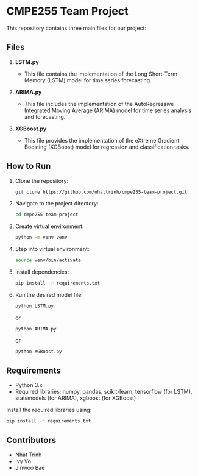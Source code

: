 # CMPE255 Team Project

This repository contains three main files for our project:

## Files

1. **LSTM.py**
    - This file contains the implementation of the Long Short-Term Memory (LSTM) model for time series forecasting.

2. **ARIMA.py**
    - This file includes the implementation of the AutoRegressive Integrated Moving Average (ARIMA) model for time series analysis and forecasting.

3. **XGBoost.py**
    - This file provides the implementation of the eXtreme Gradient Boosting (XGBoost) model for regression and classification tasks.

## How to Run

1. Clone the repository:
    ```bash
    git clone https://github.com/nhattrinh/cmpe255-team-project.git
    ```
2. Navigate to the project directory:
    ```bash
    cd cmpe255-team-project
    ```
3. Create virtual environment:
    ```bash
    python -m venv venv
    ```
4. Step into virtual environment:
    ```bash
    source venv/bin/activate
    ```
5. Install dependencies:
    ```bash
    pip install -r requirements.txt
    ```
7. Run the desired model file:
    ```bash
    python LSTM.py
    ```
    or
    ```bash
    python ARIMA.py
    ```
    or
    ```bash
    python XGBoost.py
    ```

## Requirements

- Python 3.x
- Required libraries: numpy, pandas, scikit-learn, tensorflow (for LSTM), statsmodels (for ARIMA), xgboost (for XGBoost)

Install the required libraries using:
```bash
pip install -r requirements.txt
```

## Contributors

- Nhat Trinh
- Ivy Vo
- Jinwoo Bae
